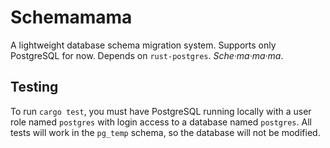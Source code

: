 # Schemamama

A lightweight database schema migration system. Supports only PostgreSQL for
now. Depends on `rust-postgres`. *Sche·ma·ma·ma*.

## Testing

To run `cargo test`, you must have PostgreSQL running locally with a user role
named `postgres` with login access to a database named `postgres`. All tests
will work in the `pg_temp` schema, so the database will not be modified.
